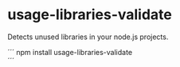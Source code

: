 # usage-libraries-validate

Detects unused libraries in your node.js projects.

´´´
npm install usage-libraries-validate  
´´´